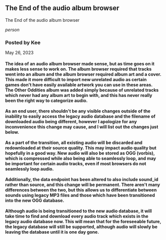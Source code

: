 ## The End of the audio album browser
<div class="home-content-container"><div class="changelog-container"><p class="dreamsdb infotitle">The End of the audio album browser</p><div><i class="material-icons">person</i><h3>Posted by Kee</h3><p style="line-height:14px;margin:0">May 26, 2023</p></div></div></div><div><h4 style="margin-bottom: 4px;">The idea of an audio album browser made sense, but as time goes on it makes less sense to work on. The album browser required that tracks went into an album and the album browser required album art and a cover. This made it more difficult to import new unrelated audio as certain games don't have easily available artwork you can use in these areas. The Other Oddities album was added simply because of unrelated tracks which never had any album art to begin with, and this has never really been the right way to categorize audio.<br><br>As an end user, there shouldn't be any visible changes outside of the inability to easily access the legacy audio database and the filename of downloaded audio being different, however I apologize for any inconvenience this change may cause, and I will list out the changes just below.<br><br>As a part of the transition, all existing audio will be discarded and redownloaded at their source quality. This may impact audio quality but hopefully in a good way. New audio will also be stored as OGG (vorbis), which is compressed while also being able to seamlessly loop, and may be important for certain audio tracks, even if most browsers do not seamlessly loop audio.<br><br>Additionally, the data endpoint has been altered to also include sound_id rather than source, and this change will be permanent. There aren't many differences between the two, but this allows us to differentiate between sounds using legacy MP3 files and those which have been transitioned into the new OGG database.<br><br>Although audio is being transitioned to the new audio database, it will take time to find and download every audio track which exists in the legacy audio database now. This will mean that for the foreseeable future, the legacy database will still be supported, although audio will slowly be leaving the database until it is one day gone.</h4><h4></h4></div>
